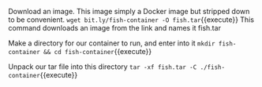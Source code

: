 Download an image. This image simply a Docker image but stripped down to be convenient. 
`wget bit.ly/fish-container -O fish.tar`{{execute}}
This command downloads an image from the link and names it fish.tar 

Make a directory for our container to run, and enter into it
`mkdir fish-container && cd fish-container`{{execute}}

Unpack our tar file into this directory
`tar -xf fish.tar -C ./fish-container`{{execute}}
